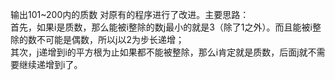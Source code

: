 输出101~200内的质数 对原有的程序进行了改进。主要思路：  
首先，如果i是质数，那么能被i整除的数j最小的就是3（除了1之外）。而且能被i整除的数不可能是偶数，所以j以2为步长递增；  
其次，j递增到i的平方根为止如果都不能被整除，那么i肯定就是质数，后面j就不需要继续递增到i了。  
